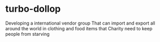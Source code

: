 # turbo-dollop
Developing a international vendor group
That can import and export all around the world in clothing and food items that Charity need to keep people from starving
